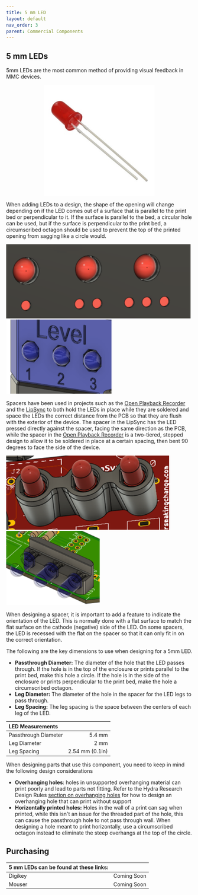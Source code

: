 ```yaml
---
title: 5 mm LED
layout: default
nav_order: 3
parent: Commercial Components
---
```


## 5 mm LEDs

5mm LEDs are the most common method of providing visual feedback in MMC devices.

<img src="Photos/LED/LED_IMG1.png" width="300" style="display: block; margin: 0 auto" alt="A picture of a red 5mm LED">

When adding LEDs to a design, the shape of the opening will change depending on if the LED comes out of a surface that is parallel to the print bed or perpendicular to it. If the surface is parallel to the bed, a circular hole can be used, but if the surface is perpendicular to the print bed, a circumscribed octagon should be used to prevent the top of the printed opening from sagging like a circle would.

<img src="Photos/LED/LED_IMG2.png" height="200" alt="A render of the LipSync Hub with 3 LEDs visible">
<img src="Photos/LED/LED_IMG3.png" height="200" alt="A render of the Open Playback Recorder with 3 LEDs visible">

Spacers have been used in projects such as the [Open Playback Recorder](https://github.com/makersmakingchange/Open-Playback-Recorder) and the [LipSync](https://github.com/makersmakingchange/LipSync) to both hold the LEDs in place while they are soldered and space the LEDs the correct distance from the PCB so that they are flush with the exterior of the device. The spacer in the LipSync has the LED pressed directly against the spacer, facing the same direction as the PCB, while the spacer in the [Open Playback Recorder](https://github.com/makersmakingchange/Open-Playback-Recorder) is a two-tiered, stepped design to allow it to be soldered in place at a certain spacing, then bent 90 degrees to face the side of the device.

<img src="Photos/LED/LED_IMG4.png" height="200" alt="A view of the LipSync PCB with the 3 LEDs held in place with a spacer">
<img src="Photos/LED/LED_IMG5.png" height="200" alt="A view of the Open Playback Recorder top PCB with the 3 LEDs held in place with a spacer and bent 90 degrees">

When designing a spacer, it is important to add a feature to indicate the orientation of the LED. This is normally done with a flat surface to match the flat surface on the cathode (negative) side of the LED. On some spacers, the LED is recessed with the flat on the spacer so that it can only fit in on the correct orientation.

The following are the key dimensions to use when designing for a 5mm LED.

- **Passthrough Diameter:** The diameter of the hole that the LED passes through. If the hole is in the top of the enclosure or prints parallel to the print bed, make this hole a circle. If the hole is in the side of the enclosure or prints perpendicular to the print bed, make the hole a circumscribed octagon.
- **Leg Diameter:** The diameter of the hole in the spacer for the LED legs to pass through.
- **Leg Spacing:** The leg spacing is the space between the centers of each leg of the LED.

| LED Measurements |     |
| :--------------------- | -----: | 
| Passthrough Diameter | 5.4 mm |
| Leg Diameter | 2 mm |
| Leg Spacing | 2.54 mm (0.1in) |

When designing parts that use this component, you need to keep in mind the following design considerations

- **Overhanging holes**: holes in unsupported overhanging material can print poorly and lead to parts not fitting. Refer to the Hydra Research Design Rules [section on overhanging holes](https://www.hydraresearch3d.com/design-rules#unsupported-holes) for how to design an overhanging hole that can print without support
- **Horizontally printed holes:** Holes in the wall of a print can sag when printed, while this isn't an issue for the threaded part of the hole, this can cause the passthrough hole to not pass through wall. When designing a hole meant to print horizontally, use a circumscribed octagon instead to eliminate the steep overhangs at the top of the circle.

## Purchasing

 | **5 mm LEDs can be found at these links:** |        |
| :--------------------- | -----: | 
| Digikey     | Coming Soon|
| Mouser | Coming Soon|
